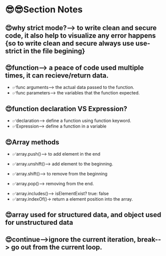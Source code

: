 # 😎😎Section Notes

## 😍why strict mode?--> to write clean and secure code, it also help to visualize any error happens {so to write clean and secure always use use-strict in the file begining}

## 😍function--> a peace of code used multiple times, it can recieve/return data.

- ✅func arguments--> the actual data passed to the function.<br/>
- ✅func parameters--> the variables that the function expected.<br/>

## 😍function declaration VS Expression?

- ✅declaration--> define a function using function keyword.
- ✅Expression--> define a function in a variable

## 😍Array methods

- ✅array.push()--> to add element in the end

* ✅array.unshift()--> add element to the beginning.

- ✅array.shift()--> to remove from the beginning

* ✅array.pop()--> removing from the end.

- ✅array.includes()--> isElementExist? true: false
- ✅array.indexOf()-> return a element position into the array.

## 😍array used for structured data, and object used for unstructured data

## 😍continue-->ignore the current iteration, break--> go out from the current loop.
